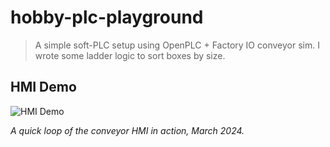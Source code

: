 # hobby-plc-playground

> A simple soft-PLC setup using OpenPLC + Factory IO conveyor sim.
I wrote some ladder logic to sort boxes by size.

## HMI Demo

![HMI Demo](docs/images/hobby-hmi.gif)

_A quick loop of the conveyor HMI in action, March 2024._
